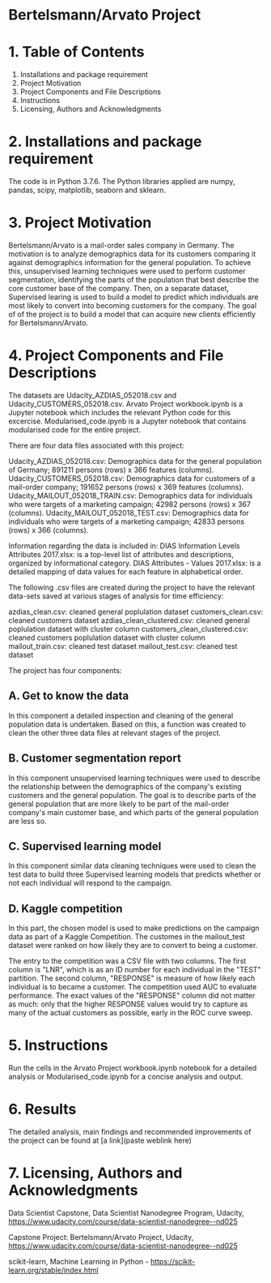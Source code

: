 # Bertelsmann/Arvato Project

# 1. Table of Contents

1. Installations and package requirement
2. Project Motivation
3. Project Components and File Descriptions
4. Instructions
5. Licensing, Authors and Acknowledgments

# 2. Installations and package requirement

The code is in Python 3.7.6. The Python libraries applied are numpy, pandas, scipy, matplotlib, seaborn and sklearn. 

# 3. Project Motivation

Bertelsmann/Arvato is a mail-order sales company in Germany. The motivation is to  analyze demographics data for its customers comparing it against demographics information for the general population. To achieve this, unsupervised learning techniques were used to perform customer segmentation, identifying the parts of the population that best describe the core customer base of the company. Then, on a separate dataset, Supervised learing is used to build a model to predict which individuals are most likely to convert into becoming customers for the company. 
The goal of of the project is to build a model that can acquire new clients efficiently for Bertelsmann/Arvato.

# 4. Project Components and File Descriptions

The datasets are Udacity_AZDIAS_052018.csv and Udacity_CUSTOMERS_052018.csv. Arvato Project workbook.ipynb is a Jupyter notebook which includes the relevant Python code for this excercise. 
Modularised_code.ipynb is a Jupyter notebook that contains modularised code for the entire project. 

There are four data files associated with this project:

Udacity_AZDIAS_052018.csv: Demographics data for the general population of Germany; 891211 persons (rows) x 366 features (columns).
Udacity_CUSTOMERS_052018.csv: Demographics data for customers of a mail-order company; 191652 persons (rows) x 369 features (columns).
Udacity_MAILOUT_052018_TRAIN.csv: Demographics data for individuals who were targets of a marketing campaign; 42982 persons (rows) x 367 (columns).
Udacity_MAILOUT_052018_TEST.csv: Demographics data for individuals who were targets of a marketing campaign; 42833 persons (rows) x 366 (columns).

Information regarding the data is included in:
DIAS Information Levels Attributes 2017.xlsx: is a top-level list of attributes and descriptions, organized by informational category. 
DIAS Attributes - Values 2017.xlsx: is a detailed mapping of data values for each feature in alphabetical order.

The following .csv files are created during the project to have the relevant data-sets saved at various stages of analysis for time efficiency:

azdias_clean.csv: cleaned general poplulation dataset
customers_clean.csv: cleaned customers dataset
azdias_clean_clustered.csv: cleaned general poplulation dataset with cluster column
customers_clean_clustered.csv: cleaned customers poplulation dataset with cluster column
mailout_train.csv: cleaned test dataset 
mailout_test.csv: cleaned test dataset

The project has four components: 

## A. Get to know the data

In this component a detailed inspection and cleaning of the general population data is undertaken. Based on this, a function was created to clean the other three data files at relevant stages of the project.

## B. Customer segmentation report 

In this component unsupervised learning techniques were used to describe the relationship between the demographics of the company's existing customers and the general population. 
The goal is to describe parts of the general population that are more likely to be part of the mail-order company's main customer base, and which parts of the general population are less so.

## C. Supervised learning model 

In this component similar data cleaning techniques were used to clean the test data to build three Supervised learning models that predicts whether or not each individual will respond to the campaign.

## D. Kaggle competition 

In this part, the chosen model is used to make predictions on the campaign data as part of a Kaggle Competition. 
The customes in the mailout_test dataset were ranked on how likely they are to convert to being a customer.

The entry to the competition was a CSV file with two columns. The first column is "LNR", which is as an ID number for each individual in the "TEST" partition.
The second column, "RESPONSE" is measure of how likely each individual is to became a customer. The competition used AUC to evaluate performance. 
The exact values of the "RESPONSE" column did not matter as much: only that the higher RESPONSE values would try to capture as many of the actual customers as possible, early in the ROC curve sweep. 

# 5. Instructions

Run the cells in the Arvato Project workbook.ipynb notebook for a detailed analysis or Modularised_code.ipynb for a concise analysis and output.

# 6. Results

The detailed analysis, main findings and recommended improvements of the project can be found at [a link](paste weblink here)

# 7. Licensing, Authors and Acknowledgments

Data Scientist Capstone, Data Scientist Nanodegree Program, Udacity, https://www.udacity.com/course/data-scientist-nanodegree--nd025

Capstone Project: Bertelsmann/Arvato Project, Udacity, https://www.udacity.com/course/data-scientist-nanodegree--nd025

scikit-learn, Machine Learning in Python - https://scikit-learn.org/stable/index.html
